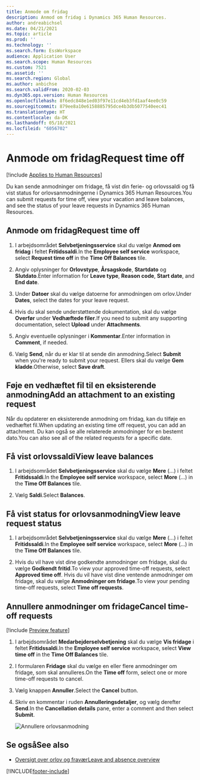 ```yaml
---
title: Anmode om fridag
description: Anmod om fridag i Dynamics 365 Human Resources.
author: andreabichsel
ms.date: 04/21/2021
ms.topic: article
ms.prod: ''
ms.technology: ''
ms.search.form: EssWorkspace
audience: Application User
ms.search.scope: Human Resources
ms.custom: 7521
ms.assetid: ''
ms.search.region: Global
ms.author: anbichse
ms.search.validFrom: 2020-02-03
ms.dyn365.ops.version: Human Resources
ms.openlocfilehash: 8f6edc848e1ed03f97e11cd4eb3fd1aaf4ee0c59
ms.sourcegitcommit: 879ee8a10e6158885795dce4b3db5077540eec41
ms.translationtype: HT
ms.contentlocale: da-DK
ms.lasthandoff: 05/18/2021
ms.locfileid: "6056702"
---
```

# <a name="request-time-off"></a><span data-ttu-id="d8c83-103">Anmode om fridag</span><span class="sxs-lookup"><span data-stu-id="d8c83-103">Request time off</span></span>

[!include [Applies to Human Resources](../includes/applies-to-hr.md)]

<span data-ttu-id="d8c83-104">Du kan sende anmodninger om fridage, få vist din ferie- og orlovssaldi og få vist status for orlovsanmodningerne i Dynamics 365 Human Resources.</span><span class="sxs-lookup"><span data-stu-id="d8c83-104">You can submit requests for time off, view your vacation and leave balances, and see the status of your leave requests in Dynamics 365 Human Resources.</span></span>

## <a name="request-time-off"></a><span data-ttu-id="d8c83-105">Anmode om fridag</span><span class="sxs-lookup"><span data-stu-id="d8c83-105">Request time off</span></span>

1. <span data-ttu-id="d8c83-106">I arbejdsområdet **Selvbetjeningsservice** skal du vælge **Anmod om fridag** i feltet **Fritidssaldi**.</span><span class="sxs-lookup"><span data-stu-id="d8c83-106">In the **Employee self service** workspace, select **Request time off** in the **Time Off Balances** tile.</span></span>

2. <span data-ttu-id="d8c83-107">Angiv oplysninger for **Orlovstype**, **Årsagskode**, **Startdato** og **Slutdato**.</span><span class="sxs-lookup"><span data-stu-id="d8c83-107">Enter information for **Leave type**, **Reason code**, **Start date**, and **End date**.</span></span>

3. <span data-ttu-id="d8c83-108">Under **Datoer** skal du vælge datoerne for anmodningen om orlov.</span><span class="sxs-lookup"><span data-stu-id="d8c83-108">Under **Dates**, select the dates for your leave request.</span></span>

4. <span data-ttu-id="d8c83-109">Hvis du skal sende understøttende dokumentation, skal du vælge **Overfør** under **Vedhæftede filer**.</span><span class="sxs-lookup"><span data-stu-id="d8c83-109">If you need to submit any supporting documentation, select **Upload** under **Attachments**.</span></span>

5. <span data-ttu-id="d8c83-110">Angiv eventuelle oplysninger i **Kommentar**.</span><span class="sxs-lookup"><span data-stu-id="d8c83-110">Enter information in **Comment**, if needed.</span></span>

6. <span data-ttu-id="d8c83-111">Vælg **Send**, når du er klar til at sende din anmodning.</span><span class="sxs-lookup"><span data-stu-id="d8c83-111">Select **Submit** when you're ready to submit your request.</span></span> <span data-ttu-id="d8c83-112">Ellers skal du vælge **Gem kladde**.</span><span class="sxs-lookup"><span data-stu-id="d8c83-112">Otherwise, select **Save draft**.</span></span>

## <a name="add-an-attachment-to-an-existing-request"></a><span data-ttu-id="d8c83-113">Føje en vedhæftet fil til en eksisterende anmodning</span><span class="sxs-lookup"><span data-stu-id="d8c83-113">Add an attachment to an existing request</span></span>

<span data-ttu-id="d8c83-114">Når du opdaterer en eksisterende anmodning om fridag, kan du tilføje en vedhæftet fil.</span><span class="sxs-lookup"><span data-stu-id="d8c83-114">When updating an existing time off request, you can add an attachment.</span></span> <span data-ttu-id="d8c83-115">Du kan også se alle relaterede anmodninger for en bestemt dato.</span><span class="sxs-lookup"><span data-stu-id="d8c83-115">You can also see all of the related requests for a specific date.</span></span>

## <a name="view-leave-balances"></a><span data-ttu-id="d8c83-116">Få vist orlovssaldi</span><span class="sxs-lookup"><span data-stu-id="d8c83-116">View leave balances</span></span>

1. <span data-ttu-id="d8c83-117">I arbejdsområdet **Selvbetjeningsservice** skal du vælge **Mere** (...) i feltet **Fritidssaldi**.</span><span class="sxs-lookup"><span data-stu-id="d8c83-117">In the **Employee self service** workspace, select **More** (...) in the **Time Off Balances** tile.</span></span>

2. <span data-ttu-id="d8c83-118">Vælg **Saldi**.</span><span class="sxs-lookup"><span data-stu-id="d8c83-118">Select **Balances**.</span></span>

## <a name="view-leave-request-status"></a><span data-ttu-id="d8c83-119">Få vist status for orlovsanmodning</span><span class="sxs-lookup"><span data-stu-id="d8c83-119">View leave request status</span></span>

1. <span data-ttu-id="d8c83-120">I arbejdsområdet **Selvbetjeningsservice** skal du vælge **Mere** (...) i feltet **Fritidssaldi**.</span><span class="sxs-lookup"><span data-stu-id="d8c83-120">In the **Employee self service** workspace, select **More** (...) in the **Time Off Balances** tile.</span></span>

2. <span data-ttu-id="d8c83-121">Hvis du vil have vist dine godkendte anmodninger om fridage, skal du vælge **Godkendt fritid**.</span><span class="sxs-lookup"><span data-stu-id="d8c83-121">To view your approved time-off requests, select **Approved time off**.</span></span> <span data-ttu-id="d8c83-122">Hvis du vil have vist dine ventende anmodninger om fridage, skal du vælge **Anmodninger om fridage**.</span><span class="sxs-lookup"><span data-stu-id="d8c83-122">To view your pending time-off requests, select **Time off requests**.</span></span>

## <a name="cancel-time-off-requests"></a><span data-ttu-id="d8c83-123">Annullere anmodninger om fridage</span><span class="sxs-lookup"><span data-stu-id="d8c83-123">Cancel time-off requests</span></span>

[!include [Preview feature](includes/preview-feature.md)]

1. <span data-ttu-id="d8c83-124">I arbejdsområdet **Medarbejderselvbetjening** skal du vælge **Vis fridage** i feltet **Fritidssaldi**.</span><span class="sxs-lookup"><span data-stu-id="d8c83-124">In the **Employee self service** workspace, select **View time off** in the **Time Off Balances** tile.</span></span>

2. <span data-ttu-id="d8c83-125">I formularen **Fridage** skal du vælge en eller flere anmodninger om fridage, som skal annulleres.</span><span class="sxs-lookup"><span data-stu-id="d8c83-125">On the **Time off** form, select one or more time-off requests to cancel.</span></span>

3. <span data-ttu-id="d8c83-126">Vælg knappen **Annuller**.</span><span class="sxs-lookup"><span data-stu-id="d8c83-126">Select the **Cancel** button.</span></span>

4. <span data-ttu-id="d8c83-127">Skriv en kommentar i ruden **Annulleringsdetaljer**, og vælg derefter **Send**.</span><span class="sxs-lookup"><span data-stu-id="d8c83-127">In the **Cancellation details** pane, enter a comment and then select **Submit**.</span></span>

   ![Annullere orlovsanmodning](media/hr-leave-and-absence-cancel.png)

## <a name="see-also"></a><span data-ttu-id="d8c83-129">Se også</span><span class="sxs-lookup"><span data-stu-id="d8c83-129">See also</span></span>

- [<span data-ttu-id="d8c83-130">Oversigt over orlov og fravær</span><span class="sxs-lookup"><span data-stu-id="d8c83-130">Leave and absence overview</span></span>](hr-leave-and-absence-overview.md)


[!INCLUDE[footer-include](../includes/footer-banner.md)]